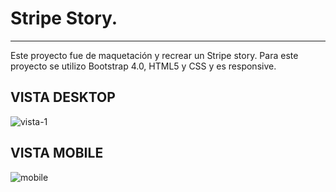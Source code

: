 # Stripe Story.
----------------
Este proyecto fue de maquetación y recrear un  Stripe story. Para este proyecto se utilizo Bootstrap 4.0, HTML5 y CSS y es responsive.

VISTA DESKTOP
-----
![vista-1](https://user-images.githubusercontent.com/32883910/41015638-6c29370a-6908-11e8-9e80-653a7e56e97f.png)

VISTA MOBILE
-----
![mobile](https://user-images.githubusercontent.com/32883910/41015657-7c602854-6908-11e8-959f-25a007836d9c.png)
